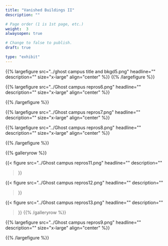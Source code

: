 ```yaml
---
title: "Vanished Buildings II"
description: ""

# Page order (1 is 1st page, etc.)
weight:  3
alwaysopen: true

# Change to false to publish.
draft: true

type: "exhibit"
---
```


{{% largefigure src="../ghost campus title and bkgd5.png"
                headline=""
                description=""
                size="x-large" align="center" %}}
{{% /largefigure %}}

{{% largefigure src="../Ghost campus repros6.png"
                headline=""
                description="" 
                size="x-large" align="center" %}}

{{% /largefigure %}}

{{% largefigure src="../Ghost campus repros7.png"
                headline=""
                description="" 
                size="x-large" align="center" %}}


{{% largefigure src="../Ghost campus repros8.png"
                headline=""
                description="" 
                size="x-large" align="center" %}}

{{% /largefigure %}}

{{% galleryrow %}}

{{< figure src="../Ghost campus repros11.png"
           headline=""
           description=""
>}}

{{< figure src="../Ghost campus repros12.png"
           headline=""
           description=""
>}}

{{< figure src="../Ghost campus repros13.png"
           headline=""
           description=""
>}}
{{% /galleryrow %}}


{{% largefigure src="../Ghost campus repros9.png"
                headline=""
                description="" 
               size="x-large" align="center" %}}

{{% /largefigure %}}


